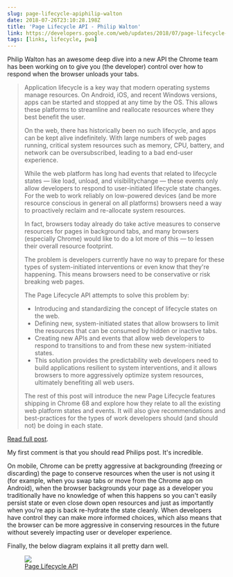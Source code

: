 ```yaml
---
slug: page-lifecycle-apiphilip-walton
date: 2018-07-26T23:10:28.198Z
title: 'Page Lifecycle API - Philip Walton'
link: https://developers.google.com/web/updates/2018/07/page-lifecycle-api
tags: [links, lifecycle, pwa]
---
```

Philip Walton has an awesome deep dive into a new API the Chrome team has been working on to give you (the developer) control over how to respond when the browser unloads your tabs.

> Application lifecycle is a key way that modern operating systems manage resources. On Android, iOS, and recent Windows versions, apps can be started and stopped at any time by the OS. This allows these platforms to streamline and reallocate resources where they best benefit the user.
> 
> On the web, there has historically been no such lifecycle, and apps can be kept alive indefinitely. With large numbers of web pages running, critical system resources such as memory, CPU, battery, and network can be oversubscribed, leading to a bad end-user experience.
> 
> While the web platform has long had events that related to lifecycle states &#x2014; like load, unload, and visibilitychange &#x2014; these events only allow developers to respond to user-initiated lifecycle state changes. For the web to work reliably on low-powered devices (and be more resource conscious in general on all platforms) browsers need a way to proactively reclaim and re-allocate system resources.
> 
> In fact, browsers today already do take active measures to conserve resources for pages in background tabs, and many browsers (especially Chrome) would like to do a lot more of this &#x2014; to lessen their overall resource footprint.
> 
> The problem is developers currently have no way to prepare for these types of system-initiated interventions or even know that they're happening. This means browsers need to be conservative or risk breaking web pages.
> 
> The Page Lifecycle API attempts to solve this problem by:
> 
> * Introducing and standardizing the concept of lifecycle states on the web.
> * Defining new, system-initiated states that allow browsers to limit the resources that can be consumed by hidden or inactive tabs.
> * Creating new APIs and events that allow web developers to respond to transitions to and from these new system-initiated states.
> * This solution provides the predictability web developers need to build applications resilient to system interventions, and it allows browsers to more aggressively optimize system resources, ultimately benefiting all web users.
> 
> The rest of this post will introduce the new Page Lifecycle features shipping in Chrome 68 and explore how they relate to all the existing web platform states and events. It will also give recommendations and best-practices for the types of work developers should (and should not) be doing in each state.

[Read full post](https://developers.google.com/web/updates/2018/07/page-lifecycle-api).

My first comment is that you should read Philips post. It's incredible.

On mobile, Chrome can be pretty aggressive at backgrounding (freezing or discarding) the page to conserve resources when the user is not using it (for example, when you swap tabs or move from the Chrome app on Android), when the browser backgrounds your page as a developer you traditionally have no knowledge of when this happens so you can't easily persist state or even close down open resources and just as importantly when you're app is back re-hydrate the state cleanly. When developers have control they can make more informed choices, which also means that the browser can be more aggressive in conserving resources in the future without severely impacting user or developer experience.

Finally, the below diagram explains it all pretty darn well.

<figure>
  <img src="https://developers.google.com/web/updates/images/2018/07/page-lifecycle-api-state-event-flow.png" />
  <figcaption><a href="https://developers.google.com/web/updates/images/2018/07/page-lifecycle-api-state-event-flow.png">Page Lifecycle API</a></figcaption>
</figure>

